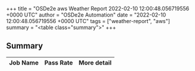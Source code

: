 +++
title = "OSDe2e aws Weather Report 2022-02-10 12:00:48.056719556 +0000 UTC"
author = "OSDe2e Automation"
date = "2022-02-10 12:00:48.056719556 +0000 UTC"
tags = ["weather-report", "aws"]
summary = "<table class=\"summary\"></table>"
+++
## Summary

| Job Name | Pass Rate | More detail |
|----------|-----------|-------------|




